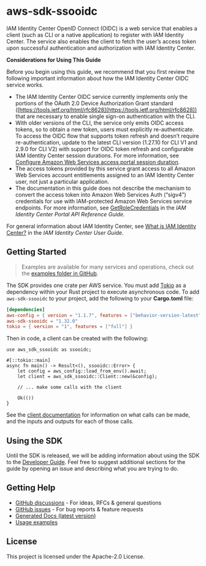 # aws-sdk-ssooidc

IAM Identity Center OpenID Connect (OIDC) is a web service that enables a client (such as CLI or a native application) to register with IAM Identity Center. The service also enables the client to fetch the user’s access token upon successful authentication and authorization with IAM Identity Center.

__Considerations for Using This Guide__

Before you begin using this guide, we recommend that you first review the following important information about how the IAM Identity Center OIDC service works.
  - The IAM Identity Center OIDC service currently implements only the portions of the OAuth 2.0 Device Authorization Grant standard ([https://tools.ietf.org/html/rfc8628](https://tools.ietf.org/html/rfc8628)) that are necessary to enable single sign-on authentication with the CLI.
  - With older versions of the CLI, the service only emits OIDC access tokens, so to obtain a new token, users must explicitly re-authenticate. To access the OIDC flow that supports token refresh and doesn’t require re-authentication, update to the latest CLI version (1.27.10 for CLI V1 and 2.9.0 for CLI V2) with support for OIDC token refresh and configurable IAM Identity Center session durations. For more information, see [Configure Amazon Web Services access portal session duration](https://docs.aws.amazon.com/singlesignon/latest/userguide/configure-user-session.html).
  - The access tokens provided by this service grant access to all Amazon Web Services account entitlements assigned to an IAM Identity Center user, not just a particular application.
  - The documentation in this guide does not describe the mechanism to convert the access token into Amazon Web Services Auth (“sigv4”) credentials for use with IAM-protected Amazon Web Services service endpoints. For more information, see [GetRoleCredentials](https://docs.aws.amazon.com/singlesignon/latest/PortalAPIReference/API_GetRoleCredentials.html) in the _IAM Identity Center Portal API Reference Guide_.

For general information about IAM Identity Center, see [What is IAM Identity Center?](https://docs.aws.amazon.com/singlesignon/latest/userguide/what-is.html) in the _IAM Identity Center User Guide_.

## Getting Started

> Examples are available for many services and operations, check out the
> [examples folder in GitHub](https://github.com/awslabs/aws-sdk-rust/tree/main/examples).

The SDK provides one crate per AWS service. You must add [Tokio](https://crates.io/crates/tokio)
as a dependency within your Rust project to execute asynchronous code. To add `aws-sdk-ssooidc` to
your project, add the following to your **Cargo.toml** file:

```toml
[dependencies]
aws-config = { version = "1.1.7", features = ["behavior-version-latest"] }
aws-sdk-ssooidc = "1.32.0"
tokio = { version = "1", features = ["full"] }
```

Then in code, a client can be created with the following:

```rust,ignore
use aws_sdk_ssooidc as ssooidc;

#[::tokio::main]
async fn main() -> Result<(), ssooidc::Error> {
    let config = aws_config::load_from_env().await;
    let client = aws_sdk_ssooidc::Client::new(&config);

    // ... make some calls with the client

    Ok(())
}
```

See the [client documentation](https://docs.rs/aws-sdk-ssooidc/latest/aws_sdk_ssooidc/client/struct.Client.html)
for information on what calls can be made, and the inputs and outputs for each of those calls.

## Using the SDK

Until the SDK is released, we will be adding information about using the SDK to the
[Developer Guide](https://docs.aws.amazon.com/sdk-for-rust/latest/dg/welcome.html). Feel free to suggest
additional sections for the guide by opening an issue and describing what you are trying to do.

## Getting Help

* [GitHub discussions](https://github.com/awslabs/aws-sdk-rust/discussions) - For ideas, RFCs & general questions
* [GitHub issues](https://github.com/awslabs/aws-sdk-rust/issues/new/choose) - For bug reports & feature requests
* [Generated Docs (latest version)](https://awslabs.github.io/aws-sdk-rust/)
* [Usage examples](https://github.com/awslabs/aws-sdk-rust/tree/main/examples)

## License

This project is licensed under the Apache-2.0 License.

